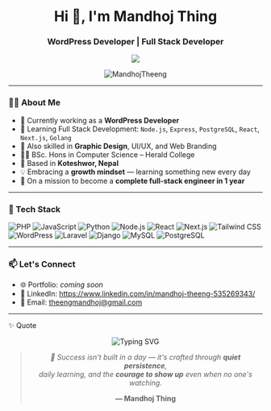 <h1 align="center">Hi 👋, I'm Mandhoj Thing</h1>
<h3 align="center">WordPress Developer | Full Stack Developer</h3>

<p align="center">
  <img src="https://readme-typing-svg.herokuapp.com/?lines=Namaste!+I'm+Mandhoj+Thing;WordPress+Developer;Full+Stack+Learner;Creative+Thinker;&center=true&width=500&height=45&color=00FFCC&vCenter=true&size=22">
</p>

<p align="center">
  <img src="https://komarev.com/ghpvc/?username=MandhojTheeng&label=Profile%20Views&color=0e75b6&style=flat" alt="MandhojTheeng" />
</p>

---

### 🧑‍💻 About Me

- 🔭 Currently working as a **WordPress Developer**
- 🌱 Learning Full Stack Development: `Node.js`, `Express`, `PostgreSQL`, `React`, `Next.js`, `Golang`
- 🎨 Also skilled in **Graphic Design**, UI/UX, and Web Branding
- 👨‍🎓 BSc. Hons in Computer Science – Herald College
- 📍 Based in **Koteshwor, Nepal**
- 💡 Embracing a **growth mindset** — learning something new every day
- 🚀 On a mission to become a **complete full-stack engineer in 1 year**

---

### 🚀 Tech Stack

![PHP](https://img.shields.io/badge/PHP-777BB4?style=for-the-badge&logo=php&logoColor=white)
![JavaScript](https://img.shields.io/badge/JavaScript-F7DF1E?style=for-the-badge&logo=javascript&logoColor=black)
![Python](https://img.shields.io/badge/Python-3776AB?style=for-the-badge&logo=python&logoColor=white)
![Node.js](https://img.shields.io/badge/Node.js-339933?style=for-the-badge&logo=nodedotjs&logoColor=white)
![React](https://img.shields.io/badge/React-20232a?style=for-the-badge&logo=react&logoColor=61dafb)
![Next.js](https://img.shields.io/badge/Next.js-000?style=for-the-badge&logo=nextdotjs&logoColor=white)
![Tailwind CSS](https://img.shields.io/badge/Tailwind-06B6D4?style=for-the-badge&logo=tailwindcss&logoColor=white)
![WordPress](https://img.shields.io/badge/WordPress-21759B?style=for-the-badge&logo=wordpress&logoColor=white)
![Laravel](https://img.shields.io/badge/Laravel-F9322C?style=for-the-badge&logo=laravel&logoColor=white)
![Django](https://img.shields.io/badge/Django-092E20?style=for-the-badge&logo=django&logoColor=white)
![MySQL](https://img.shields.io/badge/MySQL-005C84?style=for-the-badge&logo=mysql&logoColor=white)
![PostgreSQL](https://img.shields.io/badge/PostgreSQL-336791?style=for-the-badge&logo=postgresql&logoColor=white)

---

### 📫 Let's Connect

- 🌐 Portfolio: *coming soon*
- 💼 LinkedIn: https://www.linkedin.com/in/mandhoj-theeng-535269343/
- 📧 Email: theengmandhoj@gmail.com

---

✨ Quote  
<div align="center"> 
  <img src="https://readme-typing-svg.herokuapp.com/?lines=Consistency+%3E+Intensity;Small+steps+lead+to+great+destinations;&center=true&width=500&height=45&color=0FF9C0&vCenter=true&size=22" alt="Typing SVG" /> 
  <br/> 
  <blockquote> 
    <p><em> 🌱 Success isn’t built in a day — it's crafted through <strong>quiet persistence</strong>,<br/> daily learning, and the <strong>courage to show up</strong> even when no one's watching. </em></p> 
    <p><strong>— Mandhoj Thing</strong></p> 
  </blockquote> 
</div>
